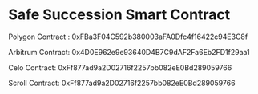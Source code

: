 # Safe Succession Smart Contract

Polygon Contract : 0xFBa3F04C592b380003aFA0Dfc4f16422c94E3C8f

Arbitrum Contract: 0x4D0E962e9e93640D4B7C9dAF2Fa6Eb2FD1f29aa1

Celo Contract: 0xFf877ad9a2D02716f2257bb082eE0Bd289059766

Scroll Contract: 0xFf877ad9a2D02716f2257bb082eE0Bd289059766